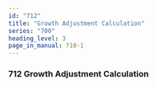 ```yaml
---
id: "712"
title: "Growth Adjustment Calculation"
series: "700"
heading_level: 3
page_in_manual: 710-1
---
```


### 712 Growth Adjustment Calculation